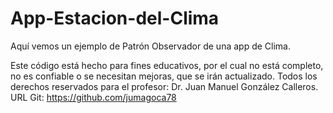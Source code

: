 # App-Estacion-del-Clima
Aquí vemos un ejemplo de Patrón Observador de una app de Clima.

Este código está hecho para fines educativos, por el cual no está completo, no es confiable o se necesitan mejoras, que se irán actualizado.
Todos los derechos reservados para el profesor:
Dr. Juan Manuel González Calleros.
URL Git: https://github.com/jumagoca78

